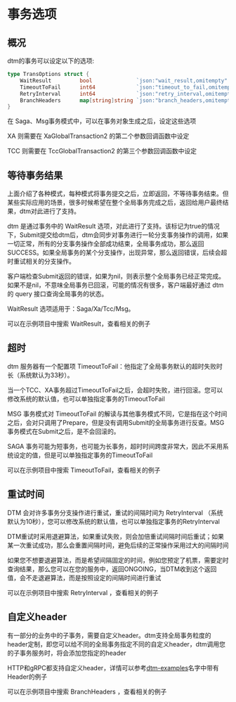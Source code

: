 # 事务选项

## 概况
dtm的事务可以设定以下的选项:
``` Go
type TransOptions struct {
	WaitResult         bool              `json:"wait_result,omitempty" gorm:"-"`
	TimeoutToFail      int64             `json:"timeout_to_fail,omitempty" gorm:"-"` // for trans type: saga xa tcc
	RetryInterval      int64             `json:"retry_interval,omitempty" gorm:"-"`  // for trans type: msg saga xa tcc
	BranchHeaders      map[string]string `json:"branch_headers,omitempty" gorm:"-"`
}
```

在 Saga、Msg事务模式中，可以在事务对象生成之后，设定这些选项

XA 则需要在 XaGlobalTransaction2 的第二个参数回调函数中设定

TCC 则需要在 TccGlobalTransaction2 的第三个参数回调函数中设定
## 等待事务结果

上面介绍了各种模式，每种模式将事务提交之后，立即返回，不等待事务结束。但某些实际应用的场景，很多时候希望在整个全局事务完成之后，返回给用户最终结果，dtm对此进行了支持。

dtm 是通过事务中的 WaitResult 选项，对此进行了支持。该标记为true的情况下，Submit提交给dtm后，dtm会同步对事务进行一轮分支事务操作的调用，如果一切正常，所有的分支事务操作全部成功结束，全局事务成功，那么返回SUCCESS。如果全局事务的某个分支操作，出现异常，那么返回错误，后续会超时重试相关的分支操作。

客户端检查Submit返回的错误，如果为nil，则表示整个全局事务已经正常完成。如果不是nil，不意味全局事务已回滚，可能的情况有很多，客户端最好通过 dtm 的 query 接口查询全局事务的状态。

WaitResult 选项适用于：Saga/Xa/Tcc/Msg。

可以在示例项目中搜索 WaitResult，查看相关的例子

## 超时
dtm 服务器有一个配置项 TimeoutToFail：他指定了全局事务默认的超时失败时长（系统默认为33秒）。

当一个TCC、XA事务超过TimeoutToFail之后，会超时失败，进行回滚。您可以修改系统的默认值，也可以单独指定事务的TimeoutToFail

MSG 事务模式对 TimeoutToFail 的解读与其他事务模式不同，它是指在这个时间之后，会对只调用了Prepare，但是没有调用Submit的全局事务进行反查。MSG 事务模式在Submit之后，是不会回滚的。

SAGA 事务可能为短事务，也可能为长事务，超时时间跨度非常大，因此不采用系统设定的值，但是可以单独指定事务的TimeoutToFail

可以在示例项目中搜索 TimeoutToFail，查看相关的例子

## 重试时间

DTM 会对许多事务分支操作进行重试，重试的间隔时间为 RetryInterval （系统默认为10秒），您可以修改系统的默认值，也可以单独指定事务的RetryInterval

DTM重试时采用退避算法，如果重试失败，则会加倍重试间隔时间后重试；如果某一次重试成功，那么会重置间隔时间，避免后续的正常操作采用过大的间隔时间

如果您不想要退避算法，而是希望间隔固定的时间，例如您预定了机票，需要定时查询结果，那么您可以在您的服务中，返回ONGOING，当DTM收到这个返回值，会不走退避算法，而是按照设定的间隔时间进行重试

可以在示例项目中搜索 RetryInterval ，查看相关的例子

## 自定义header

有一部分的业务中的子事务，需要自定义header。dtm支持全局事务粒度的header定制，即您可以给不同的全局事务指定不同的自定义header，dtm调用您的子事务服务时，将会添加您指定的header

HTTP和gRPC都支持自定义header，详情可以参考[dtm-examples](https://github.com/dtm-labs/dtm-examples)名字中带有Header的例子

可以在示例项目中搜索 BranchHeaders ，查看相关的例子
